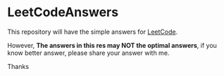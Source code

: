 # LeetCodeAnswers
This repository will have the simple answers for [LeetCode](https://leetcode.com/).

However, **The answers in this res may NOT the optimal answers**, if you know better answer, please share your answer with me.

Thanks

